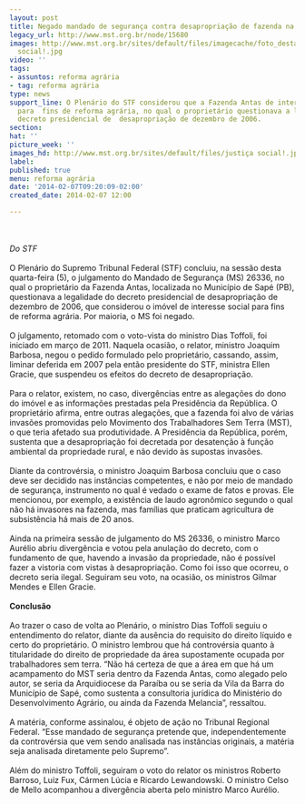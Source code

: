 ```yaml
---
layout: post
title: Negado mandado de segurança contra desapropriação de fazenda na Paraíba
legacy_url: http://www.mst.org.br/node/15680
images: http://www.mst.org.br/sites/default/files/imagecache/foto_destaque/justiça
  social!.jpg
video: ''
tags:
- assuntos: reforma agrária
- tag: reforma agrária
type: news
support_line: O Plenário do STF considerou que a Fazenda Antas de interesse social
  para  fins de reforma agrária, no qual o proprietário questionava a legalidade do
  decreto presidencial de  desapropriação de dezembro de 2006.
section: 
hat: ''
picture_week: ''
images_hd: http://www.mst.org.br/sites/default/files/justiça social!.jpg
label: 
published: true
menu: reforma agrária
date: '2014-02-07T09:20:09-02:00'
created_date: 2014-02-07 12:00

---
```

<p><br><em><br>Do STF</em><br><br>O Plenário do Supremo Tribunal Federal (STF) concluiu, na sessão desta quarta-feira (5), o julgamento do Mandado de Segurança (MS) 26336, no qual o proprietário da Fazenda Antas, localizada no Município de Sapé (PB), questionava a legalidade do decreto presidencial de desapropriação de dezembro de 2006, que considerou o imóvel de interesse social para fins de reforma agrária. Por maioria, o MS foi negado.<br><br>O julgamento, retomado com o voto-vista do ministro Dias Toffoli, foi iniciado em março de 2011. Naquela ocasião, o relator, ministro Joaquim Barbosa, negou o pedido formulado pelo proprietário, cassando, assim, liminar deferida em 2007 pela então presidente do STF, ministra Ellen Gracie, que suspendeu os efeitos do decreto de desapropriação.<br><br>Para o relator, existem, no caso, divergências entre as alegações do dono do imóvel e as informações prestadas pela Presidência da República. O proprietário afirma, entre outras alegações, que a fazenda foi alvo de várias invasões promovidas pelo Movimento dos Trabalhadores Sem Terra (MST), o que teria afetado sua produtividade. A Presidência da República, porém, sustenta que a desapropriação foi decretada por desatenção à função ambiental da propriedade rural, e não devido às supostas invasões.<br><br>Diante da controvérsia, o ministro Joaquim Barbosa concluiu que o caso deve ser decidido nas instâncias competentes, e não por meio de mandado de segurança, instrumento no qual é vedado o exame de fatos e provas. Ele mencionou, por exemplo, a existência de laudo agronômico segundo o qual não há invasores na fazenda, mas famílias que praticam agricultura de subsistência há mais de 20 anos.<br><br>Ainda na primeira sessão de julgamento do MS 26336, o ministro Marco Aurélio abriu divergência e votou pela anulação do decreto, com o fundamento de que, havendo a invasão da propriedade, não é possível fazer a vistoria com vistas à desapropriação. Como foi isso que ocorreu, o decreto seria ilegal. Seguiram seu voto, na ocasião, os ministros Gilmar Mendes e Ellen Gracie.<br><br><strong>Conclusão<br></strong><br>Ao trazer o caso de volta ao Plenário, o ministro Dias Toffoli seguiu o entendimento do relator, diante da ausência do requisito do direito líquido e certo do proprietário. O ministro lembrou que há controvérsia quanto à titularidade do direito de propriedade da área supostamente ocupada por trabalhadores sem terra. “Não há certeza de que a área em que há um acampamento do MST seria dentro da Fazenda Antas, como alegado pelo autor, se seria da Arquidiocese da Paraíba ou se seria da Vila da Barra do Município de Sapé, como sustenta a consultoria jurídica do Ministério do Desenvolvimento Agrário, ou ainda da Fazenda Melancia”, ressaltou.<br><br>A matéria, conforme assinalou, é objeto de ação no Tribunal Regional Federal. “Esse mandado de segurança pretende que, independentemente da controvérsia que vem sendo analisada nas instâncias originais, a matéria seja analisada diretamente pelo Supremo”.<br><br>Além do ministro Toffoli, seguiram o voto do relator os ministros Roberto Barroso, Luiz Fux, Cármen Lúcia e Ricardo Lewandowski. O ministro Celso de Mello acompanhou a divergência aberta pelo ministro Marco Aurélio.</p><p>&nbsp;</p><p>&nbsp;</p>
